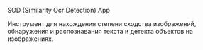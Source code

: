 SOD (Similarity Ocr Detection) App

Инструмент для нахождения степени сходства изображений, обнаружения и распознавания текста и детекта объектов на изображениях.